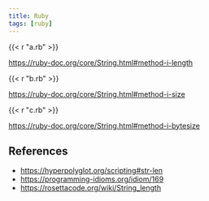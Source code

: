 ```yaml
---
title: Ruby
tags: [ruby]
---
```


{{< r "a.rb" >}}

<https://ruby-doc.org/core/String.html#method-i-length>

{{< r "b.rb" >}}

<https://ruby-doc.org/core/String.html#method-i-size>

{{< r "c.rb" >}}

<https://ruby-doc.org/core/String.html#method-i-bytesize>

## References

- <https://hyperpolyglot.org/scripting#str-len>
- <https://programming-idioms.org/idiom/169>
- <https://rosettacode.org/wiki/String_length>
